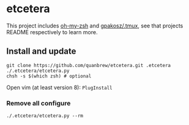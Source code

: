 # etcetera

This project includes [oh-my-zsh](https://github.com/robbyrussell/oh-my-zsh) and [gpakosz/.tmux](https://github.com/gpakosz/.tmux), see that projects README respectively to learn more.

## Install and update

```shell
git clone https://github.com/quanbrew/etcetera.git .etcetera 
./.etcetera/etcetera.py
chsh -s $(which zsh) # optional
```

Open vim (at least version 8): `PlugInstall`

### Remove all configure

```shell
./.etcetera/etcetera.py --rm
```

